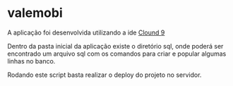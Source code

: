 # valemobi

A aplicação foi desenvolvida utilizando a ide [Clound 9](https://c9.io)

Dentro da pasta inicial da aplicação existe o diretório sql, onde poderá ser encontrado um arquivo sql com os comandos para criar e popular algumas linhas no banco.

Rodando este script basta realizar o deploy do projeto no servidor.
